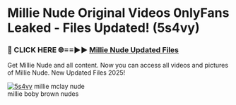 # Millie Nude Original Videos 0nlyFans Leaked - Files Updated! (5s4vy)

<h3>🔴 CLICK HERE 🌐==►► <a href="https://tinyurl.com/yc6ubb5a" rel="nofollow">Millie Nude Updated Files</a></h3>

Get Millie Nude and all content. Now you can access all videos and pictures of Millie Nude. New Updated Files 2025!

[![5s4vy](https://i.imgur.com/7eu0CRL.gif)](https://tinyurl.com/yc6ubb5a)
millie mclay nude<br>
millie boby brown nudes